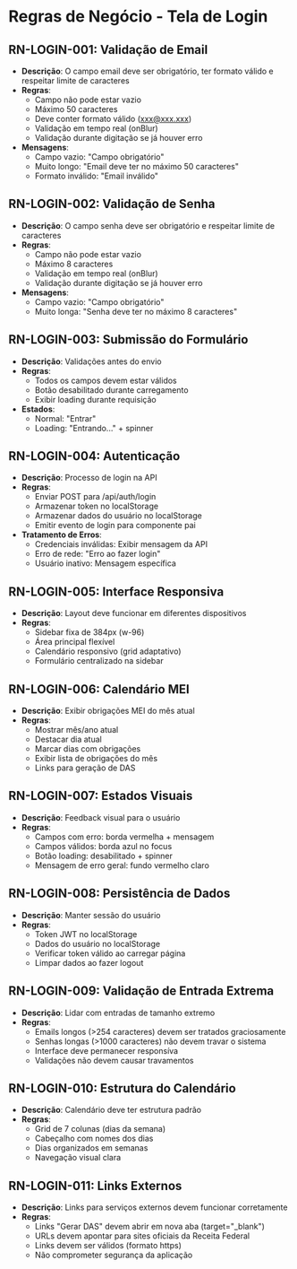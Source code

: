 # Regras de Negócio - Tela de Login

## RN-LOGIN-001: Validação de Email
- **Descrição**: O campo email deve ser obrigatório, ter formato válido e respeitar limite de caracteres
- **Regras**:
  - Campo não pode estar vazio
  - Máximo 50 caracteres
  - Deve conter formato válido (xxx@xxx.xxx)
  - Validação em tempo real (onBlur)
  - Validação durante digitação se já houver erro
- **Mensagens**:
  - Campo vazio: "Campo obrigatório"
  - Muito longo: "Email deve ter no máximo 50 caracteres"
  - Formato inválido: "Email inválido"

## RN-LOGIN-002: Validação de Senha
- **Descrição**: O campo senha deve ser obrigatório e respeitar limite de caracteres
- **Regras**:
  - Campo não pode estar vazio
  - Máximo 8 caracteres
  - Validação em tempo real (onBlur)
  - Validação durante digitação se já houver erro
- **Mensagens**:
  - Campo vazio: "Campo obrigatório"
  - Muito longa: "Senha deve ter no máximo 8 caracteres"

## RN-LOGIN-003: Submissão do Formulário
- **Descrição**: Validações antes do envio
- **Regras**:
  - Todos os campos devem estar válidos
  - Botão desabilitado durante carregamento
  - Exibir loading durante requisição
- **Estados**:
  - Normal: "Entrar"
  - Loading: "Entrando..." + spinner

## RN-LOGIN-004: Autenticação
- **Descrição**: Processo de login na API
- **Regras**:
  - Enviar POST para /api/auth/login
  - Armazenar token no localStorage
  - Armazenar dados do usuário no localStorage
  - Emitir evento de login para componente pai
- **Tratamento de Erros**:
  - Credenciais inválidas: Exibir mensagem da API
  - Erro de rede: "Erro ao fazer login"
  - Usuário inativo: Mensagem específica

## RN-LOGIN-005: Interface Responsiva
- **Descrição**: Layout deve funcionar em diferentes dispositivos
- **Regras**:
  - Sidebar fixa de 384px (w-96)
  - Área principal flexível
  - Calendário responsivo (grid adaptativo)
  - Formulário centralizado na sidebar

## RN-LOGIN-006: Calendário MEI
- **Descrição**: Exibir obrigações MEI do mês atual
- **Regras**:
  - Mostrar mês/ano atual
  - Destacar dia atual
  - Marcar dias com obrigações
  - Exibir lista de obrigações do mês
  - Links para geração de DAS

## RN-LOGIN-007: Estados Visuais
- **Descrição**: Feedback visual para o usuário
- **Regras**:
  - Campos com erro: borda vermelha + mensagem
  - Campos válidos: borda azul no focus
  - Botão loading: desabilitado + spinner
  - Mensagem de erro geral: fundo vermelho claro

## RN-LOGIN-008: Persistência de Dados
- **Descrição**: Manter sessão do usuário
- **Regras**:
  - Token JWT no localStorage
  - Dados do usuário no localStorage
  - Verificar token válido ao carregar página
  - Limpar dados ao fazer logout

## RN-LOGIN-009: Validação de Entrada Extrema
- **Descrição**: Lidar com entradas de tamanho extremo
- **Regras**:
  - Emails longos (>254 caracteres) devem ser tratados graciosamente
  - Senhas longas (>1000 caracteres) não devem travar o sistema
  - Interface deve permanecer responsíva
  - Validações não devem causar travamentos

## RN-LOGIN-010: Estrutura do Calendário
- **Descrição**: Calendário deve ter estrutura padrão
- **Regras**:
  - Grid de 7 colunas (dias da semana)
  - Cabeçalho com nomes dos dias
  - Dias organizados em semanas
  - Navegação visual clara

## RN-LOGIN-011: Links Externos
- **Descrição**: Links para serviços externos devem funcionar corretamente
- **Regras**:
  - Links "Gerar DAS" devem abrir em nova aba (target="_blank")
  - URLs devem apontar para sites oficiais da Receita Federal
  - Links devem ser válidos (formato https)
  - Não comprometer segurança da aplicação
